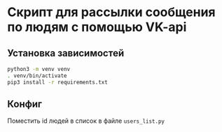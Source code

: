 # Скрипт для рассылки сообщения по людям с помощью VK-api

## Установка зависимостей

```bash
python3 -m venv venv
. venv/bin/activate
pip3 install -r requirements.txt
```

## Конфиг

Поместить id людей в список в файле `users_list.py`
